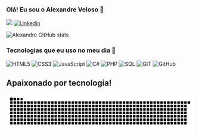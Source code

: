 ### Olá! Eu sou o Alexandre Veloso 🖖

<a href = "alexandre.velosowork@gmail.com"><img src="https://img.shields.io/badge/-Gmail-%23333?style=for-the-badge&logo=gmail&logoColor=white" target="_blank"></a>
[![Linkedin](https://img.shields.io/badge/LinkedIn-0077B5?style=for-the-badge&logo=linkedin&logoColor=white)](https://www.linkedin.com/in/alexandre-veloso-/)


![Alexandre GitHub stats](https://github-readme-stats.vercel.app/api?username=alexandre1Work&show_icons=true&theme=tokyonight)

### Tecnologias que eu uso no meu dia 🍵 
<div style="display: inline_block">
  <img align="center" alt="HTML5" src="https://img.shields.io/badge/HTML5-E34F26?style=for-the-badge&logo=html5&logoColor=white" />
  <img align="center" alt="CSS3" src="https://img.shields.io/badge/CSS3-1572B6?style=for-the-badge&logo=css3&logoColor=white" />
  <img align="center" alt="JavaScript" src="https://img.shields.io/badge/JavaScript-F7DF1E?style=for-the-badge&logo=javascript&logoColor=black" />
  <img align="center" alt="C#" src="https://img.shields.io/badge/C%23-239120?style=for-the-badge&logo=c-sharp&logoColor=white" />
  <img align="center" alt="PHP" src="https://img.shields.io/badge/PHP-777BB4?style=for-the-badge&logo=php&logoColor=white" />
  <img align="center" alt="SQL" src="https://img.shields.io/badge/MySQL-00000F?style=for-the-badge&logo=mysql&logoColor=white" />
  <img align="center" alt="GIT" src="https://img.shields.io/badge/GIT-E44C30?style=for-the-badge&logo=git&logoColor=white" />
  <img align="center" alt="GitHub" src="https://img.shields.io/badge/GitHub-100000?style=for-the-badge&logo=github&logoColor=white" />
</div>

Apaixonado por tecnologia!
---
<picture align="center">
  <source media="(prefers-color-scheme: dark)" srcset="https://raw.githubusercontent.com/alexandre1Work/alexandre1Work/output/github-contribution-grid-snake-dark.svg">
  <source media="(prefers-color-scheme: light)" srcset="https://raw.githubusercontent.com/alexandre1Work/alexandre1Work/output/github-contribution-grid-snake-dark.svg">
  <img align="center" alt="github contribution grid snake animation" src="https://raw.githubusercontent.com/alexandre1Work/alexandre1Work/output/github-contribution-grid-snake.svg">
</picture>
